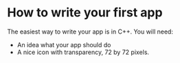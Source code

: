 # How to write your first app
The easiest way to write your app is in C++. You will need:

 - An idea what your app should do
 - A nice icon with transparency, 72 by 72 pixels.

 
